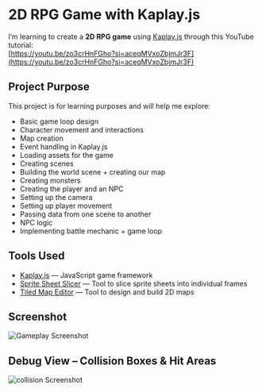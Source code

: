 # 2D RPG Game with Kaplay.js

I’m learning to create a **2D RPG game** using [Kaplay.js](https://kaplayjs.com) through this YouTube tutorial:  
[https://youtu.be/zo3crHnFGho?si=aceqMVxoZbjmJr3F](https://youtu.be/zo3crHnFGho?si=aceqMVxoZbjmJr3F)

## Project Purpose
This project is for learning purposes and will help me explore:
- Basic game loop design
- Character movement and interactions
- Map creation
- Event handling in Kaplay.js
- Loading assets for the game
- Creating scenes
- Building the world scene + creating our map
- Creating monsters
- Creating the player and an NPC
- Setting up the camera
- Setting up player movement
- Passing data from one scene to another
- NPC logic
- Implementing battle mechanic + game loop

## Tools Used
- [Kaplay.js](https://kaplayjs.com) — JavaScript game framework
- [Sprite Sheet Slicer](https://www.gamedeveloperstudio.com/tools/spritesheet_slicer.php) — Tool to slice sprite sheets into individual frames
- [Tiled Map Editor](https://www.mapeditor.org/) — Tool to design and build 2D maps

## Screenshot

![Gameplay Screenshot](public/sprites/gamePlay.png)

## Debug View – Collision Boxes & Hit Areas

![collision Screenshot](public/sprites/collision.png)
